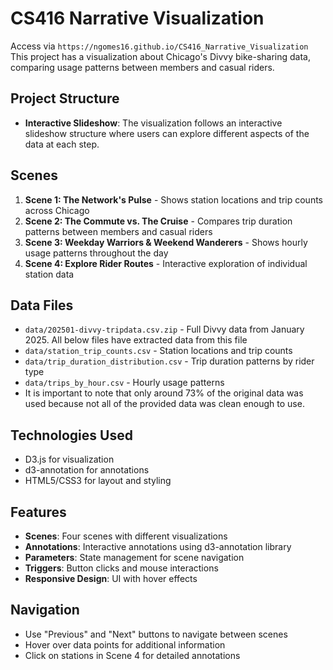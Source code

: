 # CS416 Narrative Visualization

Access via `https://ngomes16.github.io/CS416_Narrative_Visualization`
This project has a visualization about Chicago's Divvy bike-sharing data, comparing usage patterns between members and casual riders.

## Project Structure

- **Interactive Slideshow**: The visualization follows an interactive slideshow structure where users can explore different aspects of the data at each step.

## Scenes

1. **Scene 1: The Network's Pulse** - Shows station locations and trip counts across Chicago
2. **Scene 2: The Commute vs. The Cruise** - Compares trip duration patterns between members and casual riders
3. **Scene 3: Weekday Warriors & Weekend Wanderers** - Shows hourly usage patterns throughout the day
4. **Scene 4: Explore Rider Routes** - Interactive exploration of individual station data

## Data Files

- `data/202501-divvy-tripdata.csv.zip` - Full Divvy data from January 2025. All below files have extracted data from this file
- `data/station_trip_counts.csv` - Station locations and trip counts
- `data/trip_duration_distribution.csv` - Trip duration patterns by rider type
- `data/trips_by_hour.csv` - Hourly usage patterns
-  It is important to note that only around 73% of the original data was used because not all of the provided data was clean enough to use. 

## Technologies Used

- D3.js for visualization
- d3-annotation for annotations
- HTML5/CSS3 for layout and styling

## Features

- **Scenes**: Four scenes with different visualizations
- **Annotations**: Interactive annotations using d3-annotation library
- **Parameters**: State management for scene navigation
- **Triggers**: Button clicks and mouse interactions
- **Responsive Design**: UI with hover effects

## Navigation

- Use "Previous" and "Next" buttons to navigate between scenes
- Hover over data points for additional information
- Click on stations in Scene 4 for detailed annotations 

